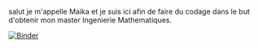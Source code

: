 salut je m'appelle Maika et je suis ici afin de faire du codage dans le but d'obtenir mon master Ingenierie Mathematiques.

[![Binder](https://mybinder.org/badge_logo.svg)](https://mybinder.org/v2/gh/Maika274/MON-PREMIER-CLASSEUR.git/HEAD)
